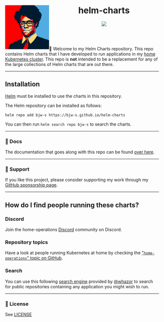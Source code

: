 <div align="center">

<img src="https://github.com/bjw-s/bjw-s/blob/main/_assets/images/logo.jpg?raw=true" align="left" width="144px" height="144px"/>

<h1> helm-charts </h1>

</div>

<div align="center">

<a href="https://discord.gg/home-operations"><img src="https://img.shields.io/discord/673534664354430999?style=for-the-badge&label&logo=discord&logoColor=white&color=blue"></a>

</div>

<br><br>

👋 Welcome to my Helm Charts repository. This repo contains Helm charts that I have developed to run applications in my [home Kubernetes cluster](https://github.com/bjw-s/home-ops/).
This repo is **not** intended to be a replacement for any of the large collections of Helm charts that are out there.

---

## Installation

[Helm](https://helm.sh) must be installed to use the charts in this repository.

The Helm repository can be installed as follows:

```console
helm repo add bjw-s https://bjw-s.github.io/helm-charts
```

You can then run `helm search repo bjw-s` to search the charts.

---

### 📖 Docs

The documentation that goes along with this repo can be found [over here](https://bjw-s.github.io/helm-charts/).

---

### 🔎 Support

If you like this project, please consider supporting my work through my [GitHub sponsorship page](https://github.com/sponsors/bjw-s?frequency=one-time).

---

## How do I find people running these charts?

### Discord

Join the home-operations [Discord](https://discord.gg/home-operations) community on Discord.

### Repository topics

Have a look at people running Kubernetes at home by checking the ["`home-operations`" topic on GitHub](https://github.com/topics/home-operations?o=desc&s=updated).

### Search

You can use this following [search engine](https://nanne.dev/home-operations-search/) provided by [@whazor](https://github.com/whazor) to search for public
repositories containing any application you might wish to run.

---

### 🔏 License

See [LICENSE](https://github.com/bjw-s/helm-charts/blob/main/LICENSE)
